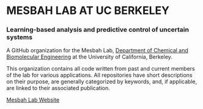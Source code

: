 # MESBAH LAB AT UC BERKELEY
### Learning-based analysis and predictive control of uncertain systems

A GitHub organization for the Mesbah Lab, [Department of Chemical and Biomolecular Engineering](https://chemistry.berkeley.edu/cbe) at the University of California, Berkeley. 

This organization contains all code written from past and current members of the lab for various applications.
All repositories have short descriptions on their purpose, are generally categorized by keywords, and, if applicable, are linked to their associated publication.  
 
[Mesbah Lab Website](https://www.mesbahlab.com/)
